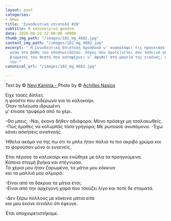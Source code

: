 ```yaml
---
layout: post
categories:
- News
title: 'Συνοδευτική επιστολή #30'
subtitle: Η καλοκαιρινή φούστα.
date: 2020-06-22 22:00:00 +0000
thumb_img_path: "/images/102_mg_4682.jpg"
content_img_path: "/images/102_mg_4682.jpg"
excerpt: " Η Συνοδευτική Επιστολή προσδοκά ν' ανακαλύψει τις προεκτάσεις της εικόνας
  μέσα στα βάθη του υποσυνειδήτου. Λόγος που προτείνεται σαν ταπεινό απαύγασμα του
  βιώματος του θεατή που καταφέρνει ν’ αφηθεί στη μαγεία της εικόνας, επαναδημιουργώντας
  την."
canonical_url: "/images/102_mg_4682.jpg"

---
```

Text by © <a href="https://www.facebook.com/nevi.kaninia" target="blank">Nevi Kaninia - </a>Photo by © <a href="https://anikon.org/" target="blank">Achilles Nasios</a>

Είχε τόσες δίπλες  
η φούστα που σιδέρωνα για το καλοκαίρι.  
Όταν τελείωσα ιδρωμένη  
μ' έπιασε τρυφερά από το χέρι.

\-Θα μπεις;
\-Ναι, έκανα δήθεν αδιάφορα. Μόνο πρόσεχε μη τσαλακωθείς.
\-Πώς έμαθες να κολυμπάς τόσο γρήγορα; Με ρωτούσε ανυπόμονα.
\-Έχω κάνει ασκήσεις αναπνοής.  

Ήθελα ακόμα να της πω ότι το μπλε ήταν παλιά το πιο ακριβό χρώμα και το φορούσαν μόνο οι ευγενείς.  

Έτσι πέρασε το καλοκαίρι και ενώθηκε με όλα τα προηγούμενα.  
Κάποια στιγμή βγήκα και στέγνωσα.  
Τα χέρια μου ήταν ζαρωμένα, τα μάτια μου κόκκινα  
και τα μαλλιά μου αλμυρά.

\-Είναι από τα δάκρυα τα μάτια έτσι;  
\-Είναι από την αρχέγονη χαρά που τσούζει λίγο και ποτέ δε σταματά.

\-Δεν ξέρω πολλούς με κόκκινα μάτια είπε  
και μου έκανε σινιάλο ότι έφευγε.

Έτσι αποχαιρετιστήκαμε.